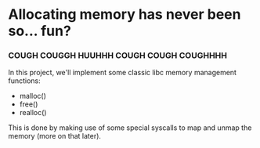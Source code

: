 # Allocating memory has never been so... fun?
### COUGH COUGGH HUUHHH COUGH COUGH COUGHHHH

In this project, we'll implement some classic libc memory management functions:
- malloc()
- free()
- realloc()

This is done by making use of some special syscalls to map and unmap the memory (more on that later).
